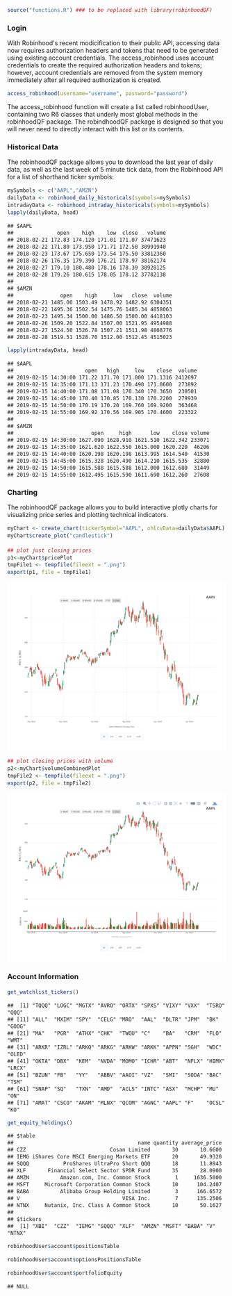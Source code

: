 ``` r
source("functions.R") ### to be replaced with library(robinhoodQF)
```

### Login

With Robinhood's recent modicification to their public API, accessing data now requires authorization headers and tokens that need to be generated using existing account credentials. The access\_robinhood uses account credentials to create the required authorization headers and tokens; however, account credentials are removed from the system memory immediately after all required authorization is created.

``` r
access_robinhood(username="username", password="password")
```

The access\_robinhood function will create a list called robinhoodUser, containing two R6 classes that underly most global methods in the robinhoodQF package. The robindhoodQF package is designed so that you will never need to directly interact with this list or its contents.

### Historical Data

The robinhoodQF package allows you to download the last year of daily data, as well as the last week of 5 minute tick data, from the Robinhood API for a list of shorthand ticker symbols:

``` r
mySymbols <- c("AAPL","AMZN")
dailyData <- robinhood_daily_historicals(symbols=mySymbols)
intradayData <- robinhood_intraday_historicals(symbols=mySymbols)
lapply(dailyData, head)
```

    ## $AAPL
    ##              open    high    low  close   volume
    ## 2018-02-21 172.83 174.120 171.01 171.07 37471623
    ## 2018-02-22 171.80 173.950 171.71 172.50 30991940
    ## 2018-02-23 173.67 175.650 173.54 175.50 33812360
    ## 2018-02-26 176.35 179.390 176.21 178.97 38162174
    ## 2018-02-27 179.10 180.480 178.16 178.39 38928125
    ## 2018-02-28 179.26 180.615 178.05 178.12 37782138
    ## 
    ## $AMZN
    ##               open    high     low   close  volume
    ## 2018-02-21 1485.00 1503.49 1478.92 1482.92 6304351
    ## 2018-02-22 1495.36 1502.54 1475.76 1485.34 4858063
    ## 2018-02-23 1495.34 1500.00 1486.50 1500.00 4418103
    ## 2018-02-26 1509.20 1522.84 1507.00 1521.95 4954988
    ## 2018-02-27 1524.50 1526.78 1507.21 1511.98 4808776
    ## 2018-02-28 1519.51 1528.70 1512.00 1512.45 4515023

``` r
lapply(intradayData, head)
```

    ## $AAPL
    ##                       open   high     low    close  volume
    ## 2019-02-15 14:30:00 171.22 171.70 171.000 171.1316 2412697
    ## 2019-02-15 14:35:00 171.13 171.23 170.490 171.0600  273892
    ## 2019-02-15 14:40:00 171.08 171.08 170.340 170.3650  230501
    ## 2019-02-15 14:45:00 170.40 170.85 170.130 170.2200  279939
    ## 2019-02-15 14:50:00 170.19 170.20 169.760 169.9200  363468
    ## 2019-02-15 14:55:00 169.92 170.56 169.905 170.4600  223322
    ## 
    ## $AMZN
    ##                         open     high      low    close volume
    ## 2019-02-15 14:30:00 1627.090 1628.910 1621.510 1622.342 233071
    ## 2019-02-15 14:35:00 1621.620 1622.550 1615.000 1620.220  46206
    ## 2019-02-15 14:40:00 1620.198 1620.198 1613.995 1614.540  41530
    ## 2019-02-15 14:45:00 1615.328 1620.490 1614.210 1615.535  32880
    ## 2019-02-15 14:50:00 1615.588 1615.588 1612.000 1612.680  31449
    ## 2019-02-15 14:55:00 1612.495 1615.590 1611.690 1612.260  27608

### Charting

The robinhoodQF package allows you to build interactive plotly charts for visualizing price series and plotting technical indicators.

``` r
myChart <- create_chart(tickerSymbol="AAPL", ohlcvData=dailyData$AAPL)
myChart$create_plot("candlestick")

## plot just closing prices
p1<-myChart$pricePlot
tmpFile1 <- tempfile(fileext = ".png")
export(p1, file = tmpFile1)
```

![](README_files/figure-markdown_github/unnamed-chunk-4-1.png)

``` r
## plot closing prices with volume
p2<-myChart$volumeCombinedPlot
tmpFile2 <- tempfile(fileext = ".png")
export(p2, file = tmpFile2)
```

![](README_files/figure-markdown_github/unnamed-chunk-4-2.png)

### Account Information

``` r
get_watchlist_tickers()
```

    ##  [1] "TQQQ" "LOGC" "MGTX" "AVRO" "ORTX" "SPXS" "VIXY" "VXX"  "TSRO" "QQQ" 
    ## [11] "ALL"  "MXIM" "SPY"  "CELG" "MRO"  "AAL"  "DLTR" "JPM"  "BK"   "GOOG"
    ## [21] "MA"   "PGR"  "ATHX" "CHK"  "TWOU" "C"    "BA"   "CRM"  "FLO"  "WMT" 
    ## [31] "ARKR" "IZRL" "ARKQ" "ARKG" "ARKW" "ARKK" "APPN" "SGH"  "WDC"  "OLED"
    ## [41] "OKTA" "DBX"  "KEM"  "NVDA" "MOMO" "ICHR" "ABT"  "NFLX" "HIMX" "LRCX"
    ## [51] "BZUN" "FB"   "YY"   "ABBV" "AAOI" "VZ"   "SMI"  "SODA" "BAC"  "TSM" 
    ## [61] "SNAP" "SQ"   "TXN"  "AMD"  "ACLS" "INTC" "ASX"  "MCHP" "MU"   "ON"  
    ## [71] "AMAT" "CSCO" "AKAM" "MLNX" "QCOM" "AGNC" "AAPL" "F"    "OCSL" "KO"

``` r
get_equity_holdings()
```

    ## $table
    ##                                        name quantity average_price
    ## CZZ                           Cosan Limited       30       10.6600
    ## IEMG iShares Core MSCI Emerging Markets ETF       20       49.9320
    ## SQQQ           ProShares UltraPro Short QQQ       18       11.8943
    ## XLF       Financial Select Sector SPDR Fund       35       28.0900
    ## AMZN          Amazon.com, Inc. Common Stock        1     1636.5000
    ## MSFT     Microsoft Corporation Common Stock       10      104.2407
    ## BABA          Alibaba Group Holding Limited        3      166.6572
    ## V                                 VISA Inc.        7      135.2506
    ## NTNX     Nutanix, Inc. Class A Common Stock       10       50.1627
    ## 
    ## $tickers
    ##  [1] "XBI"  "CZZ"  "IEMG" "SQQQ" "XLF"  "AMZN" "MSFT" "BABA" "V"    "NTNX"

``` r
robinhoodUser$account$positionsTable
```

<script data-pagedtable-source type="application/json">
{"columns":[{"label":[""],"name":["_rn_"],"type":[""],"align":["left"]},{"label":["name"],"name":[1],"type":["chr"],"align":["left"]},{"label":["quantity"],"name":[2],"type":["dbl"],"align":["right"]},{"label":["average_price"],"name":[3],"type":["dbl"],"align":["right"]}],"data":[{"1":"SPDR S&P Biotech ETF","2":"6","3":"79.9600","_rn_":"XBI"},{"1":"Cosan Limited","2":"30","3":"10.6600","_rn_":"CZZ"},{"1":"iShares Core MSCI Emerging Markets ETF","2":"20","3":"49.9320","_rn_":"IEMG"},{"1":"ProShares UltraPro QQQ","2":"0","3":"0.0000","_rn_":"TQQQ"},{"1":"LogicBio Therapeutics, Inc. Common Stock","2":"0","3":"0.0000","_rn_":"LOGC"},{"1":"MeiraGTx Holdings plc Ordinary Shares","2":"0","3":"0.0000","_rn_":"MGTX"},{"1":"AVROBIO, Inc. Common Stock","2":"0","3":"0.0000","_rn_":"AVRO"},{"1":"Orchard Therapeutics plc American Depositary Shares","2":"0","3":"0.0000","_rn_":"ORTX"},{"1":"Direxion Daily S&P 500 Bear 3x Shares","2":"0","3":"0.0000","_rn_":"SPXS"},{"1":"ProShares UltraPro Short QQQ","2":"18","3":"11.8943","_rn_":"SQQQ"},{"1":"ProShares VIX Short-Term Futures ETF","2":"0","3":"0.0000","_rn_":"VIXY"},{"1":"iPath S&P 500 VIX Short-Term Futures ETN due 1/30/2019","2":"0","3":"0.0000","_rn_":"VXX"},{"1":"TESARO, Inc. Common Stock","2":"0","3":"0.0000","_rn_":"TSRO"},{"1":"Financial Select Sector SPDR Fund","2":"35","3":"28.0900","_rn_":"XLF"},{"1":"Invesco QQQ Trust, Series 1","2":"0","3":"0.0000","_rn_":"QQQ"},{"1":"The Allstate Corporation","2":"0","3":"0.0000","_rn_":"ALL"},{"1":"Maxim Integrated Products, Inc. Common Stock","2":"0","3":"0.0000","_rn_":"MXIM"},{"1":"SPDR S&P 500 ETF Trust","2":"0","3":"0.0000","_rn_":"SPY"},{"1":"Celgene Corporation Common Stock","2":"0","3":"0.0000","_rn_":"CELG"},{"1":"Marathon Oil Corporation","2":"0","3":"0.0000","_rn_":"MRO"},{"1":"American Airlines Group Inc. Common Stock","2":"0","3":"0.0000","_rn_":"AAL"},{"1":"Dollar Tree Inc. Common Stock","2":"0","3":"0.0000","_rn_":"DLTR"},{"1":"JPMorgan Chase & Co.","2":"0","3":"0.0000","_rn_":"JPM"},{"1":"Bank of New York Mellon Corporation","2":"0","3":"0.0000","_rn_":"BK"},{"1":"Alphabet Inc. Class C Capital Stock","2":"0","3":"0.0000","_rn_":"GOOG"},{"1":"Mastercard Incorporated","2":"0","3":"0.0000","_rn_":"MA"},{"1":"Progressive Corporation","2":"0","3":"0.0000","_rn_":"PGR"},{"1":"Athersys, Inc. Common Stock","2":"0","3":"0.0000","_rn_":"ATHX"},{"1":"Amazon.com, Inc. Common Stock","2":"1","3":"1636.5000","_rn_":"AMZN"},{"1":"Chesapeake Energy Corp.","2":"0","3":"0.0000","_rn_":"CHK"},{"1":"2U, Inc. Common Stock","2":"0","3":"0.0000","_rn_":"TWOU"},{"1":"Citigroup Inc.","2":"0","3":"0.0000","_rn_":"C"},{"1":"Boeing Company","2":"0","3":"0.0000","_rn_":"BA"},{"1":"salesforce.com, inc.","2":"0","3":"0.0000","_rn_":"CRM"},{"1":"Flowers Foods, Inc.","2":"0","3":"0.0000","_rn_":"FLO"},{"1":"Walmart Inc.","2":"0","3":"0.0000","_rn_":"WMT"},{"1":"Microsoft Corporation Common Stock","2":"10","3":"104.2407","_rn_":"MSFT"},{"1":"Ark Restaurants Corp. Common Stock","2":"0","3":"0.0000","_rn_":"ARKR"},{"1":"ARK Israel Innovative Technology ETF","2":"0","3":"0.0000","_rn_":"IZRL"},{"1":"ARK Industrial Innovation ETF","2":"0","3":"0.0000","_rn_":"ARKQ"},{"1":"ARK Genomic Revolution Multi-Sector ETF","2":"0","3":"0.0000","_rn_":"ARKG"},{"1":"ARK Web x.0 ETF","2":"0","3":"0.0000","_rn_":"ARKW"},{"1":"ARK Innovation ETF","2":"0","3":"0.0000","_rn_":"ARKK"},{"1":"Appian Corporation Class A Common Stock","2":"0","3":"0.0000","_rn_":"APPN"},{"1":"SMART Global Holdings, Inc. Ordinary Shares","2":"0","3":"0.0000","_rn_":"SGH"},{"1":"Western Digital Corporation Common Stock","2":"0","3":"0.0000","_rn_":"WDC"},{"1":"Universal Display Corporation Common Stock","2":"0","3":"0.0000","_rn_":"OLED"},{"1":"Okta, Inc. Class A Common Stock","2":"0","3":"0.0000","_rn_":"OKTA"},{"1":"Dropbox, Inc. Class A Common Stock","2":"0","3":"31.5000","_rn_":"DBX"},{"1":"KEMET Corporation","2":"0","3":"0.0000","_rn_":"KEM"},{"1":"NVIDIA Corporation Common Stock","2":"0","3":"0.0000","_rn_":"NVDA"},{"1":"Momo Inc. American Depositary Shares","2":"0","3":"0.0000","_rn_":"MOMO"},{"1":"Ichor Holdings Ordinary Shares","2":"0","3":"0.0000","_rn_":"ICHR"},{"1":"Abbott Laboratories","2":"0","3":"58.6900","_rn_":"ABT"},{"1":"Netflix, Inc. Common Stock","2":"0","3":"0.0000","_rn_":"NFLX"},{"1":"Himax Technologies, Inc. American Depositary Shares","2":"0","3":"7.1700","_rn_":"HIMX"},{"1":"Lam Research Corporation Common Stock","2":"0","3":"0.0000","_rn_":"LRCX"},{"1":"Baozun Inc. American Depositary Shares","2":"0","3":"0.0000","_rn_":"BZUN"},{"1":"Facebook, Inc. Class A Common Stock","2":"0","3":"0.0000","_rn_":"FB"},{"1":"YY Inc. American Depositary Shares","2":"0","3":"96.1200","_rn_":"YY"},{"1":"ABBVIE INC.","2":"0","3":"99.3200","_rn_":"ABBV"},{"1":"Applied Optoelectronics, Inc. Common Stock","2":"0","3":"31.8500","_rn_":"AAOI"},{"1":"Verizon Communications","2":"0","3":"49.5500","_rn_":"VZ"},{"1":"Alibaba Group Holding Limited","2":"3","3":"166.6572","_rn_":"BABA"},{"1":"Semiconductor Manufacturing International Corporation","2":"0","3":"0.0000","_rn_":"SMI"},{"1":"SodaStream International Ltd. Ordinary Shares","2":"0","3":"97.4200","_rn_":"SODA"},{"1":"VISA Inc.","2":"7","3":"135.2506","_rn_":"V"},{"1":"Bank of America Corporation","2":"0","3":"0.0000","_rn_":"BAC"},{"1":"Taiwan Semiconductor Manufacturing Company Ltd.","2":"0","3":"0.0000","_rn_":"TSM"},{"1":"Snap Inc.","2":"0","3":"0.0000","_rn_":"SNAP"},{"1":"Square, Inc.","2":"0","3":"0.0000","_rn_":"SQ"},{"1":"Nutanix, Inc. Class A Common Stock","2":"10","3":"50.1627","_rn_":"NTNX"},{"1":"Texas Instruments Incorporated Common Stock","2":"0","3":"104.9200","_rn_":"TXN"},{"1":"Advanced Micro Devices, Inc. Common Stock","2":"0","3":"0.0000","_rn_":"AMD"},{"1":"Axcelis Technologies, Inc. Common Stock","2":"0","3":"24.7500","_rn_":"ACLS"},{"1":"Intel Corporation Common Stock","2":"0","3":"0.0000","_rn_":"INTC"},{"1":"Advanced Semiconductor","2":"0","3":"0.0000","_rn_":"ASX"},{"1":"Microchip Technology Incorporated Common Stock","2":"0","3":"93.6500","_rn_":"MCHP"},{"1":"Micron Technology, Inc. Common Stock","2":"0","3":"0.0000","_rn_":"MU"},{"1":"ON Semiconductor Corporation Common Stock","2":"0","3":"25.8100","_rn_":"ON"},{"1":"Applied Materials, Inc. Common Stock","2":"0","3":"0.0000","_rn_":"AMAT"},{"1":"Cisco Systems, Inc. Common Stock","2":"0","3":"0.0000","_rn_":"CSCO"},{"1":"Akamai Technologies, Inc. Common Stock","2":"0","3":"0.0000","_rn_":"AKAM"},{"1":"Mellanox Technologies, Ltd. Ordinary Shares","2":"0","3":"84.8000","_rn_":"MLNX"},{"1":"QUALCOMM Incorporated Common Stock","2":"0","3":"0.0000","_rn_":"QCOM"},{"1":"AGNC Investment Corp. Common Stock","2":"0","3":"18.8400","_rn_":"AGNC"},{"1":"Apple Inc. Common Stock","2":"0","3":"0.0000","_rn_":"AAPL"},{"1":"Ford Motor Company","2":"0","3":"0.0000","_rn_":"F"},{"1":"Oaktree Specialty Lending Corporation Common Stock","2":"0","3":"4.3500","_rn_":"OCSL"},{"1":"Coca-Cola Company","2":"0","3":"44.4700","_rn_":"KO"}],"options":{"columns":{"min":{},"max":[10]},"rows":{"min":[10],"max":[10]},"pages":{}}}
  </script>

``` r
robinhoodUser$account$optionsPositionsTable
```

<script data-pagedtable-source type="application/json">
{"columns":[{"label":["ticker"],"name":[1],"type":["fctr"],"align":["left"]},{"label":["quantity"],"name":[2],"type":["fctr"],"align":["left"]},{"label":["type"],"name":[3],"type":["fctr"],"align":["left"]},{"label":["price"],"name":[4],"type":["dbl"],"align":["right"]}],"data":[{"1":"SQQQ","2":"1.0000","3":"long","4":"106"},{"1":"SQQQ","2":"1.0000","3":"long","4":"159"}],"options":{"columns":{"min":{},"max":[10]},"rows":{"min":[10],"max":[10]},"pages":{}}}
  </script>

``` r
robinhoodUser$account$portfolioEquity
```

    ## NULL
